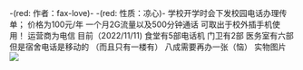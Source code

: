 -(red: 作者：fax-love)-
-(red: 性质：凉心)- 
学校开学时会下发校园电话办理传单；
价格为100元/年
一个月2G流量以及500分钟通话
可取出于校外插手机使用！
运营商为电信
目前（2022/11/11)
食堂有5部电话机
门卫有2部
医务室有六部
但是宿舍电话是移动的
（而且只有一楼有）
八成需要再办一张（恼）
实物图片
<img src = 'https://s3.bmp.ovh/imgs/2022/11/12/5cd64381b21c543d.jpg' >